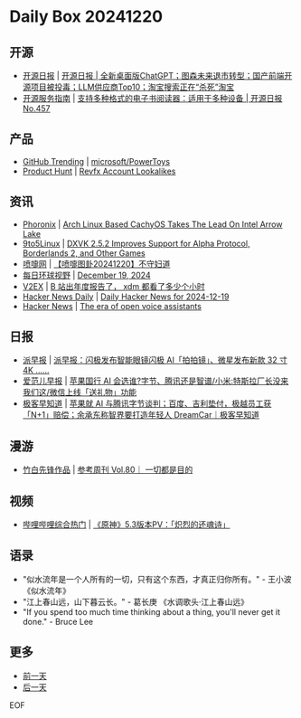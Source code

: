 # Daily Box 20241220

## 开源
- [开源日报](https://www.oschina.net/news/column?columnId=25) | [开源日报 | 全新桌面版ChatGPT；图森未来退市转型；国产前端开源项目被投毒；LLM供应商Top10；淘宝搜索正在“杀死”淘宝](https://www.oschina.net/news/325850)
- [开源服务指南](https://osguider.com/blog/) | [支持多种格式的电子书阅读器：适用于多种设备 | 开源日报 No.457](https://osguider.com/blog/post/daily/daily-457/)

## 产品
- [GitHub Trending](https://github.com/trending?since=daily) | [microsoft/PowerToys](https://github.com/microsoft/PowerToys)
- [Product Hunt](https://www.producthunt.com) | [Revfx Account Lookalikes](https://www.producthunt.com/posts/revfx-account-lookalikes)

## 资讯
- [Phoronix](https://www.phoronix.com/) | [Arch Linux Based CachyOS Takes The Lead On Intel Arrow Lake](https://www.phoronix.com/review/intel-arrowlake-cachyos)
- [9to5Linux](https://9to5linux.com/) | [DXVK 2.5.2 Improves Support for Alpha Protocol, Borderlands 2, and Other Games](https://9to5linux.com/dxvk-2-5-2-improves-support-for-alpha-protocol-borderlands-2-and-other-games)
- [喷嚏网](http://www.dapenti.com/blog/blog.asp?subjectid=70&name=xilei) | [【喷嚏图卦20241220】不守妇道](http://www.dapenti.com/blog/more.asp?name=xilei&id=183165)
- [每日环球视野](https://idai.ly/) | [December 19, 2024](http://m.idai.ly/se/a193iG?1734537600)
- [V2EX](https://www.v2ex.com/) | [B 站出年度报告了， xdm 都看了多少个小时](https://www.v2ex.com/t/1099050)
- [Hacker News Daily](https://www.daemonology.net/hn-daily/) | [Daily Hacker News for 2024-12-19](https://www.daemonology.net/hn-daily/2024-12-19.html)
- [Hacker News](https://news.ycombinator.com/front) | [The era of open voice assistants](https://news.ycombinator.com/item?id=42467194)

## 日报
- [派早报](https://sspai.com/tag/%E6%B4%BE%E6%97%A9%E6%8A%A5) | [派早报：闪极发布智能眼镜闪极 AI「拍拍镜」、微星发布新款 32 寸 4K ……](https://sspai.com/post/94997)
- [爱范儿早报](https://www.ifanr.com/category/ifanrnews) | [苹果国行 AI 会选谁?字节、腾讯还是智谱/小米:特斯拉厂长没来我们这/微信上线「送礼物」功能](https://www.ifanr.com/1609667)
- [极客早知道](https://www.geekpark.net/column/74) | [苹果就 AI 与腾讯字节谈判；百度、吉利垫付，极越员工获「N+1」赔偿；余承东称智界要打造年轻人 DreamCar｜极客早知道 ](https://www.geekpark.net/news/344432)

## 漫游
- [竹白先锋作品](https://www.zhubai.wiki/) | [参考周刊 Vol.80｜ 一切都是目的](https://open.zhubai.wiki/a/l/t/z/pl/ouranswers/2481831116425547776)

## 视频
- [哔哩哔哩综合热门](https://www.bilibili.com/v/popular/all/) | [《原神》5.3版本PV：「炽烈的还魂诗」](https://b23.tv/BV1KLk1YUEPn)

## 语录
- "似水流年是一个人所有的一切，只有这个东西，才真正归你所有。" - 王小波 《似水流年》
- "江上春山远，山下暮云长。" - 葛长庚 《水调歌头·江上春山远》
- "If you spend too much time thinking about a thing, you'll never get it done." - Bruce Lee

## 更多
- [前一天](daily-box-20241219.md)
- [后一天](daily-box-20241221.md)

EOF